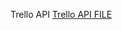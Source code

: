 Trello API 
[Trello API FILE](https://docs.google.com/document/d/1GQtB9LxnFYA-plirGlTMCTOQxYfpNyyH_hocxQMBPt4/edit?usp=sharing)
